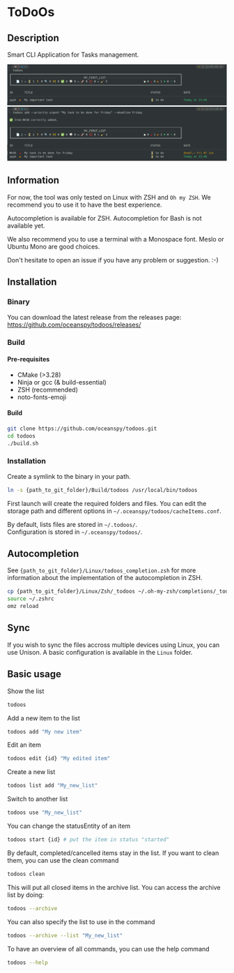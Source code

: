 # ToDoOs

## Description

Smart CLI Application for Tasks management.

![alt text](https://github.com/oceanspy/todoos/blob/main/todoos-screenshot0.png?raw=true)
![alt text](https://github.com/oceanspy/todoos/blob/main/todoos-screenshot1.png?raw=true)

## Information

For now, the tool was only tested on Linux with ZSH and `Oh my ZSH`. We recommend you to use it to have the best experience.

Autocompletion is available for ZSH. Autocompletion for Bash is not available yet.

We also recommend you to use a terminal with a Monospace font. Meslo or Ubuntu Mono are good choices.

Don't hesitate to open an issue if you have any problem or suggestion. :-)

## Installation

### Binary

You can download the latest release from the releases page:
https://github.com/oceanspy/todoos/releases/

### Build

#### Pre-requisites

- CMake (>3.28)
- Ninja or gcc (& build-essential)
- ZSH (recommended)
- noto-fonts-emoji

#### Build

```bash
git clone https://github.com/oceanspy/todoos.git
cd todoos
./build.sh
```

### Installation

Create a symlink to the binary in your path.

```bash
ln -s {path_to_git_folder}/Build/todoos /usr/local/bin/todoos
```

First launch will create the required folders and files. 
You can edit the storage path and different options in `~/.oceanspy/todoos/cacheItems.conf`.

By default, lists files are stored in `~/.todoos/`.  
Configuration is stored in `~/.oceanspy/todoos/`.

## Autocompletion

See `{path_to_git_folder}/Linux/todoos_completion.zsh` for more information about the implementation of the autocompletion in ZSH.

```bash
cp {path_to_git_folder}/Linux/Zsh/_todoos ~/.oh-my-zsh/completions/_todoos
source ~/.zshrc
omz reload
```

## Sync

If you wish to sync the files accross multiple devices using Linux, you can use Unison. A basic configuration is available in the `Linux` folder.

## Basic usage

Show the list 
```bash
todoos 
```

Add a new item to the list
```bash
todoos add "My new item"
```

Edit an item
```bash
todoos edit {id} "My edited item"
```

Create a new list
```bash
todoos list add "My_new_list"
```

Switch to another list
```bash
todoos use "My_new_list"
```

You can change the statusEntity of an item
```bash
todoos start {id} # put the item in status "started"
```

By default, completed/cancelled items stay in the list. If you want to clean them, you can use the clean command
```bash
todoos clean
```
This will put all closed items in the archive list.
You can access the archive list by doing:
```bash
todoos --archive
```

You can also specify the list to use in the command
```bash
todoos --archive --list "My_new_list"
```

To have an overview of all commands, you can use the help command
```bash
todoos --help
```
